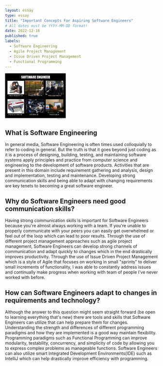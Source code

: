 ```yaml
---
layout: essay
type: essay
title: "Important Concepts For Aspiring Software Engineers"
# All dates must be YYYY-MM-DD format!
date: 2022-12-16
published: true
labels:
  - Software Engineering
  - Agile Project Management
  - Issue Driven Project Management
  - Functional Programming
---
```

<img width="200px" class="rounded float-start pe-4" src="../img/Final-Essay-Header.jpeg">

## What is Software Engineering 

In general media, Software Engineering is often times used colloquially to refer to coding in general. But the truth is that it goes beyond just coding as it is a process of designing, building, testing, and maintaining software systems apply principles and practice from computer science and engineering to the development of software products. Activities that are present in this domain include requirement gathering and analysis, design and implementation, testing and maintenance. Developing strong communication skills and being able to  adapt with changing requirements are key tenets to becoming a great software engineer.

## Why do Software Engineers need good communication skills?

Having strong communication skills is important for Software Engineers because you're almost always working with a team. If you're unable to properly communicate with your peers you can easily get overwhelmed or feel out of the loop which can lead to poor results. Through the use of different project management approaches such as agile project management, Software Engineers can develop strong channels of communication and adapt quickly to changes which in the end drastically improves productivity. Through the use of Issue Driven Project Management which is a style of Agile that focuses on working in small "sprints" to deliver small increments of functionality, I was able to constantly address issues and continually make progress when working with team of people I've never worked with before.

## How can Software Engineers adapt to changes in requirements and technology?

Although the answer to this question might seem straight forward (be open to learning everything that's new) there are tools and skills that Software Engineers can utilize that can help prepare them for changes. Understanding the strength and differences of different programming paradigms and how they are implemented is a good way maintain flexibility. Programming paradigms such as Functional Programming can improve modularity, testability, concurrency, and simplicity of code by allowing you to express complex problems as manageable functions. Software Engineers can also utilize smart Integrated Development Environments(IDE) such as IntelliJ which can help drastically improve efficiency with programming.
